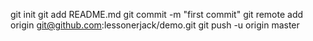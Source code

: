 git init
git add README.md
git commit -m "first commit"
git remote add origin git@github.com:lessonerjack/demo.git
git push -u origin master